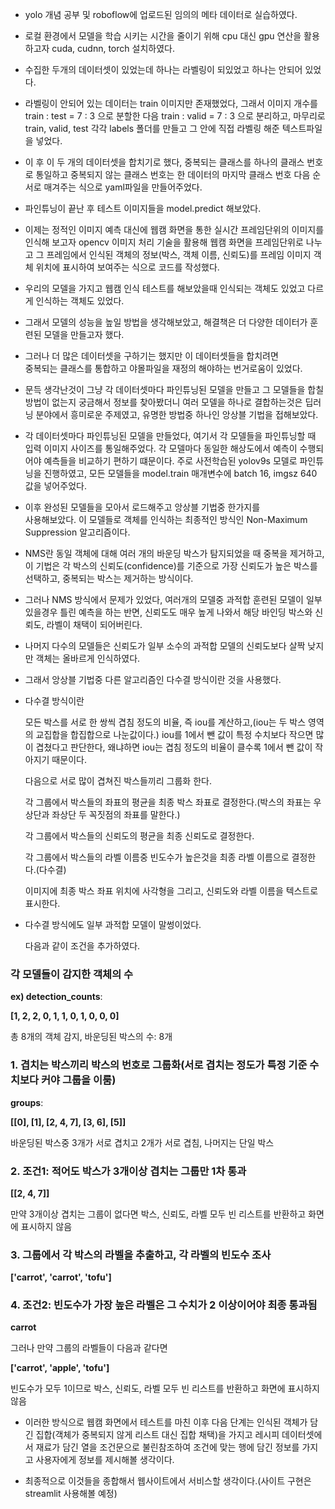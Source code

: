 - yolo 개념 공부 및 roboflow에 업로드된 임의의 메타 데이터로 실습하였다.

- 로컬 환경에서 모델을 학습 시키는 시간을 줄이기 위해 cpu 대신 gpu 연산을 
  활용하고자 cuda, cudnn, torch 설치하였다.

- 수집한 두개의 데이터셋이 있었는데 하나는 라벨링이 되있었고 하나는 안되어 
  있었다.

- 라벨링이 안되어 있는 데이터는 train 이미지만 존재했었다, 그래서 이미지 
  개수를 train : test = 7 : 3 으로 분할한 다음
  train : valid = 7 : 3 으로 분리하고, 마무리로 train, valid, test 각각 labels 폴더를 만들고 그 안에 직접 라벨링 해준 텍스트파일을 넣었다.

- 이 후 이 두 개의 데이터셋을 합치기로 했다, 중복되는 클래스를 하나의 
  클래스 번호로 통일하고
  중복되지 않는 클래스 번호는 한 데이터의 마지막 클래스 번호 다음 순서로 매겨주는 식으로 yaml파일을 만들어주었다.

- 파인튜닝이 끝난 후 테스트 이미지들을 model.predict 해보았다.

- 이제는 정적인 이미지 예측 대신에 웹캠 화면을 통한 실시간 프레임단위의 
  이미지를 인식해 보고자
  opencv 이미지 처리 기술을 활용해 웹캠 화면을 프레임단위로 나누고 그 프레임에서 인식된 객체의 정보(박스, 객체 이름, 신뢰도)를
  프레임 이미지 객체 위치에 표시하여 보여주는 식으로 코드를 작성했다.

- 우리의 모델을 가지고 웹캠 인식 테스트를 해보았을때 인식되는 객체도 있었고 
  다르게 인식하는 객체도 있었다.

- 그래서 모델의 성능을 높일 방법을 생각해보았고, 해결책은 더 다양한 
  데이터가 훈련된 모델을 만들고자 했다.

- 그러나 더 많은 데이터셋을 구하기는 했지만 이 데이터셋들을 합치려면   
  중복되는 클래스를 통합하고 야몰파일을 재정의 해야하는 번거로움이 있었다.

- 문득 생각난것이 그냥 각 데이터셋마다 파인튜닝된 모델을 만들고 그 모델들을 
  합칠 방법이 없는지 궁금해서 정보를 찾아봤더니
  여러 모델을 하나로 결합하는것은 딥러닝 분야에서 흥미로운 주제였고, 유명한 방법중 하나인 앙상블 기법을 접해보았다.

- 각 데이터셋마다 파인튜닝된 모델을 만들었다, 여기서 각 모델들을 파인튜닝할 
  때 입력 이미지 사이즈를 통일해주었다.
  각 모델마다 동일한 해상도에서 예측이 수행되어야 예측들을 비교하기 편하기 떄문이다.
  주로 사전학습된 yolov9s 모델로 파인튜닝을 진행하였고, 모든 모델들을 model.train 매개변수에 batch 16, imgsz 640 값을 넣어주었다.

- 이후 완성된 모델들을 모아서 로드해주고 앙상블 기법중 한가지를   
  사용해보았다.
  이 모델들로 객체를 인식하는 최종적인 방식인 Non-Maximum Suppression 알고리즘이다.

- NMS란
  동일 객체에 대해 여러 개의 바운딩 박스가 탐지되었을 때 중복을 제거하고, 이 기법은 각 박스의 신뢰도(confidence)를 기준으로 가장 신뢰도가 높은 박스를 선택하고, 중복되는 박스는 제거하는 방식이다.

- 그러나 NMS 방식에서 문제가 있었다, 여러개의 모델중 과적합 훈련된 모델이 
  일부 있을경우 틀린 예측을 하는 반면, 신뢰도도 매우 높게 나와서
  해당 바인딩 박스와 신뢰도, 라벨이 채택이 되어버린다.

- 나머지 다수의 모델들은 신뢰도가 일부 소수의 과적합 모델의 신뢰도보다 살짝 
  낮지만 객체는 올바르게 인식하였다.

- 그래서 앙상블 기법중 다른 알고리즘인 다수결 방식이란 것을 사용했다.

- 다수결 방식이란
  
  모든 박스를 서로 한 쌍씩 겹침 정도의 비율, 즉 iou를 계산하고,(iou는 두 박스 영역의 교집합을 합집합으로 나눈값이다.) iou를 1에서 뺀 값이 특정 수치보다 작으면 많이 겹쳤다고 판단한다, 왜냐하면 iou는 겹침 정도의 비율이 클수록 1에서 뺀 값이 작아지기 때문이다.

  다음으로 서로 많이 겹쳐진 박스들끼리 그룹화 한다.

  각 그룹에서 박스들의 좌표의 평균을 최종 박스 좌표로 결정한다.(박스의 좌표는 우상단과 좌상단 두 꼭짓점의 좌표를 말한다.)

  각 그룹에서 박스들의 신뢰도의 평균을 최종 신뢰도로 결정한다.

  각 그룹에서 박스들의 라벨 이름중 빈도수가 높은것을 최종 라벨 이름으로 결정한다.(다수결)

  이미지에 최종 박스 좌표 위치에 사각형을 그리고, 신뢰도와 라벨 이름을 텍스트로 표시한다.

- 다수결 방식에도 일부 과적합 모델이 말썽이었다.
  
  다음과 같이 조건을 추가하였다.

### 각 모델들이 감지한 객체의 수
**ex) detection_counts**:

**[1, 2, 2, 0, 1, 1, 0, 1, 0, 0, 0]**

총 8개의 객체 감지, 바운딩된 박스의 수: 8개

### 1. 겹치는 박스끼리 박스의 번호로 그룹화(서로 겹치는 정도가 특정 기준 수치보다 커야 그룹을 이룸)
**groups**:

**[[0], [1], [2, 4, 7], [3, 6], [5]]**

바운딩된 박스중 3개가 서로 겹치고 2개가 서로 겹침, 나머지는 단일 박스

### 2. 조건1: 적어도 박스가 3개이상 겹치는 그룹만 1차 통과
**[[2, 4, 7]]**

만약 3개이상 겹치는 그룹이 없다면
박스, 신뢰도, 라벨 모두 빈 리스트를 반환하고 화면에 표시하지 않음

### 3. 그룹에서 각 박스의 라벨을 추출하고, 각 라벨의 빈도수 조사
**['carrot', 'carrot', 'tofu']**

### 4. 조건2: 빈도수가 가장 높은 라벨은 그 수치가 2 이상이어야 최종 통과됨
**carrot**

그러나 만약 그룹의 라벨들이 다음과 같다면

**['carrot', 'apple', 'tofu']**

빈도수가 모두 1이므로 박스, 신뢰도, 라벨 모두 빈 리스트를 반환하고 화면에 표시하지 않음

- 이러한 방식으로 웹캠 화면에서 테스트를 마친 이후 다음 단계는 인식된 
  객체가 담긴 집합(객체가 중복되지 않게 리스트 대신 집합 채택)을 가지고 레시피 데이터셋에서 재료가 담긴 열을 조건문으로 불린참조하여 조건에 맞는 행에 담긴 정보를 가지고 사용자에게 정보를 제시해볼 생각이다.

- 최종적으로 이것들을 종합해서 웹사이트에서 서비스할 생각이다.(사이트 
  구현은 streamlit 사용해볼 예정)
